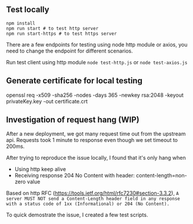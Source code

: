 ## Test locally
```
npm install
npm run start # to test http server
npm run start-https # to test https server
```

There are a few endpoints for testing using node http module or axios, you need to change the endpoint for different scenarios.

Run test client using http module `node test-http.js` or `node test-axios.js`

## Generate certificate for local testing

openssl req -x509 -sha256 -nodes -days 365 -newkey rsa:2048 -keyout privateKey.key -out certificate.crt

## Investigation of request hang (WIP)
After a new deployment, we got many request time out from the upstream api. Requests took 1 minute to response even though we set timeout to 200ms.

After trying to reproduce the issue locally, I found that it's only hang when 
- Using http keep alive 
- Receiving response 204 No Content with header: content-length=non-zero value

Based on http RFC (https://tools.ietf.org/html/rfc7230#section-3.3.2), `A server MUST NOT send a Content-Length header field in any response with a status code of 1xx (Informational) or 204 (No Content).`

To quick demostrate the issue, I created a few test scripts.
